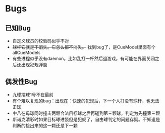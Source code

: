 # Bugs

## 已知Bug
* 自定义球员的校验码似乎不对
* ~~球杆它就是不消失。它怎么都不消失。~~ 找到bug了，是CueModel里面有个allCueModels
* 有些进程似乎没有daemon，比如乱打一杆然后退游戏，有可能在界面关闭之后还出现犯规弹窗

## 偶发性Bug
* 九球摆球1号不在最前
* 有个难以复现的bug：出现在：快速的犯规后，下一个人打没有球杆，也无法击球
* 中八在母球同时撞击两颗合法目标球之后再碰到第三颗球，判定为先撞第三颗
* 斯诺克清彩时如果目标球进袋但是犯规了，自由球判定的问题存疑。不知道是判断的捡出来的这一颗还是下一颗
